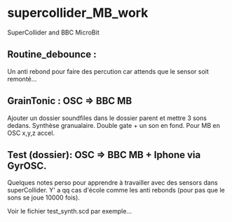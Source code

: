 # supercollider_MB_work
SuperCollider and BBC MicroBit

## Routine_debounce : 

Un anti rebond pour faire des percution car attends que le sensor soit remonté...

## GrainTonic : OSC => BBC MB

Ajouter un dossier soundfiles dans le dossier parent et mettre 3 sons dedans.
Synthèse granualaire. Double gate + un son en fond. Pour MB en OSC x,y,z accel.


## Test (dossier):  OSC => BBC MB + Iphone via GyrOSC.

Quelques notes perso pour apprendre à travailler avec des sensors dans superCollider.
Y' a qq cas d'école comme les anti rebonds (pour pas que le sons se joue 10000 fois).

Voir le fichier test_synth.scd par exemple...
